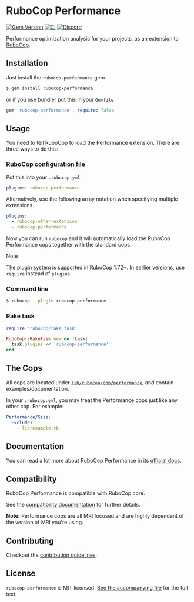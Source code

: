 # RuboCop Performance

[![Gem Version](https://badge.fury.io/rb/rubocop-performance.svg)](https://badge.fury.io/rb/rubocop-performance)
[![CI](https://github.com/rubocop/rubocop-performance/actions/workflows/test.yml/badge.svg)](https://github.com/rubocop/rubocop-performance/actions/workflows/test.yml)
[![Discord](https://img.shields.io/badge/chat-on%20discord-7289da.svg?sanitize=true)](https://discord.gg/wJjWvGRDmm)

Performance optimization analysis for your projects, as an extension to [RuboCop](https://github.com/rubocop/rubocop).

## Installation

Just install the `rubocop-performance` gem

```sh
$ gem install rubocop-performance
```

or if you use bundler put this in your `Gemfile`

```ruby
gem 'rubocop-performance', require: false
```

## Usage

You need to tell RuboCop to load the Performance extension. There are three
ways to do this:

### RuboCop configuration file

Put this into your `.rubocop.yml`.

```yaml
plugins: rubocop-performance
```

Alternatively, use the following array notation when specifying multiple extensions.

```yaml
plugins:
  - rubocop-other-extension
  - rubocop-performance
```

Now you can run `rubocop` and it will automatically load the RuboCop Performance
cops together with the standard cops.

> [!NOTE]
> The plugin system is supported in RuboCop 1.72+. In earlier versions, use `require` instead of `plugins`.

### Command line

```sh
$ rubocop --plugin rubocop-performance
```

### Rake task

```ruby
require 'rubocop/rake_task'

RuboCop::RakeTask.new do |task|
  task.plugins << 'rubocop-performance'
end
```

## The Cops

All cops are located under
[`lib/rubocop/cop/performance`](lib/rubocop/cop/performance), and contain
examples/documentation.

In your `.rubocop.yml`, you may treat the Performance cops just like any other
cop. For example:

```yaml
Performance/Size:
  Exclude:
    - lib/example.rb
```

## Documentation

You can read a lot more about RuboCop Performance in its [official docs](https://docs.rubocop.org/rubocop-performance/).

## Compatibility

RuboCop Performance is compatible with RuboCop core.

See the [compatibility documentation](https://docs.rubocop.org/rubocop/compatibility.html) for further details.

**Note:** Performance cops are all MRI focused and are highly dependent of the version of MRI you're using.

## Contributing

Checkout the [contribution guidelines](CONTRIBUTING.md).

## License

`rubocop-performance` is MIT licensed. [See the accompanying file](LICENSE.txt) for
the full text.
